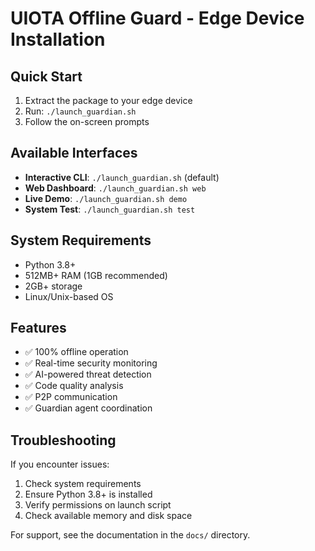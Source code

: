 # UIOTA Offline Guard - Edge Device Installation

## Quick Start
1. Extract the package to your edge device
2. Run: `./launch_guardian.sh`
3. Follow the on-screen prompts

## Available Interfaces
- **Interactive CLI**: `./launch_guardian.sh` (default)
- **Web Dashboard**: `./launch_guardian.sh web`
- **Live Demo**: `./launch_guardian.sh demo`
- **System Test**: `./launch_guardian.sh test`

## System Requirements
- Python 3.8+
- 512MB+ RAM (1GB recommended)
- 2GB+ storage
- Linux/Unix-based OS

## Features
- ✅ 100% offline operation
- ✅ Real-time security monitoring
- ✅ AI-powered threat detection
- ✅ Code quality analysis
- ✅ P2P communication
- ✅ Guardian agent coordination

## Troubleshooting
If you encounter issues:
1. Check system requirements
2. Ensure Python 3.8+ is installed
3. Verify permissions on launch script
4. Check available memory and disk space

For support, see the documentation in the `docs/` directory.
